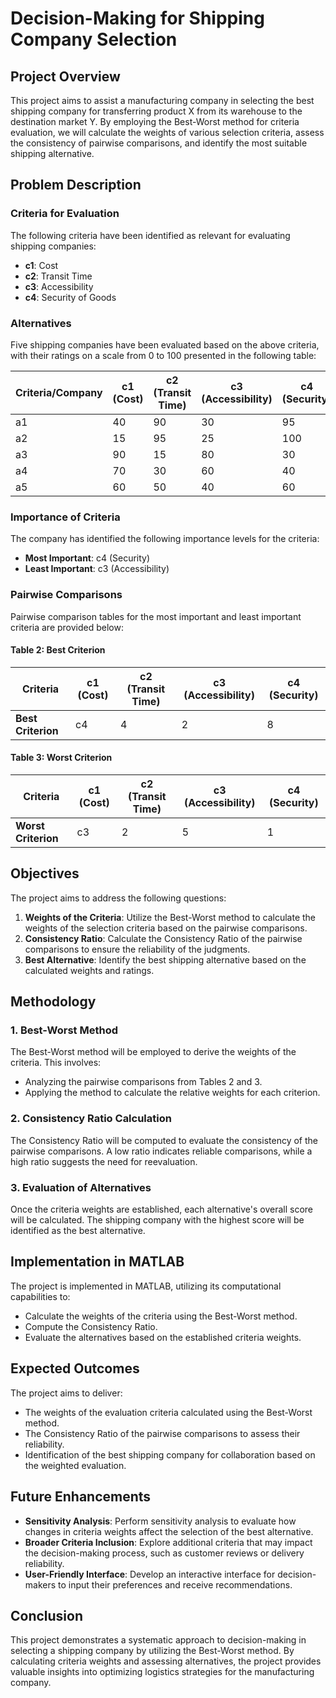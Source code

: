 # Decision-Making for Shipping Company Selection

## Project Overview

This project aims to assist a manufacturing company in selecting the best shipping company for transferring product X from its warehouse to the destination market Y. By employing the Best-Worst method for criteria evaluation, we will calculate the weights of various selection criteria, assess the consistency of pairwise comparisons, and identify the most suitable shipping alternative.

## Problem Description

### Criteria for Evaluation

The following criteria have been identified as relevant for evaluating shipping companies:

- **c1**: Cost
- **c2**: Transit Time
- **c3**: Accessibility
- **c4**: Security of Goods

### Alternatives

Five shipping companies have been evaluated based on the above criteria, with their ratings on a scale from 0 to 100 presented in the following table:

| Criteria/Company | c1 (Cost) | c2 (Transit Time) | c3 (Accessibility) | c4 (Security) |
|-------------------|-----------|-------------------|--------------------|----------------|
| a1                | 40        | 90                | 30                 | 95             |
| a2                | 15        | 95                | 25                 | 100            |
| a3                | 90        | 15                | 80                 | 30             |
| a4                | 70        | 30                | 60                 | 40             |
| a5                | 60        | 50                | 40                 | 60             |

### Importance of Criteria

The company has identified the following importance levels for the criteria:
- **Most Important**: c4 (Security)
- **Least Important**: c3 (Accessibility)

### Pairwise Comparisons

Pairwise comparison tables for the most important and least important criteria are provided below:

#### Table 2: Best Criterion

| Criteria           | c1 (Cost) | c2 (Transit Time) | c3 (Accessibility) | c4 (Security) |
|--------------------|-----------|-------------------|--------------------|----------------|
| **Best Criterion**  | c4        | 4                 | 2                  | 8              |

#### Table 3: Worst Criterion

| Criteria           | c1 (Cost) | c2 (Transit Time) | c3 (Accessibility) | c4 (Security) |
|--------------------|-----------|-------------------|--------------------|----------------|
| **Worst Criterion** | c3        | 2                 | 5                  | 1              |

## Objectives

The project aims to address the following questions:

1. **Weights of the Criteria**: Utilize the Best-Worst method to calculate the weights of the selection criteria based on the pairwise comparisons.
2. **Consistency Ratio**: Calculate the Consistency Ratio of the pairwise comparisons to ensure the reliability of the judgments.
3. **Best Alternative**: Identify the best shipping alternative based on the calculated weights and ratings.

## Methodology

### 1. Best-Worst Method

The Best-Worst method will be employed to derive the weights of the criteria. This involves:
- Analyzing the pairwise comparisons from Tables 2 and 3.
- Applying the method to calculate the relative weights for each criterion.

### 2. Consistency Ratio Calculation

The Consistency Ratio will be computed to evaluate the consistency of the pairwise comparisons. A low ratio indicates reliable comparisons, while a high ratio suggests the need for reevaluation.

### 3. Evaluation of Alternatives

Once the criteria weights are established, each alternative's overall score will be calculated. The shipping company with the highest score will be identified as the best alternative.

## Implementation in MATLAB

The project is implemented in MATLAB, utilizing its computational capabilities to:
- Calculate the weights of the criteria using the Best-Worst method.
- Compute the Consistency Ratio.
- Evaluate the alternatives based on the established criteria weights.

## Expected Outcomes

The project aims to deliver:
- The weights of the evaluation criteria calculated using the Best-Worst method.
- The Consistency Ratio of the pairwise comparisons to assess their reliability.
- Identification of the best shipping company for collaboration based on the weighted evaluation.

## Future Enhancements

- **Sensitivity Analysis**: Perform sensitivity analysis to evaluate how changes in criteria weights affect the selection of the best alternative.
- **Broader Criteria Inclusion**: Explore additional criteria that may impact the decision-making process, such as customer reviews or delivery reliability.
- **User-Friendly Interface**: Develop an interactive interface for decision-makers to input their preferences and receive recommendations.

## Conclusion

This project demonstrates a systematic approach to decision-making in selecting a shipping company by utilizing the Best-Worst method. By calculating criteria weights and assessing alternatives, the project provides valuable insights into optimizing logistics strategies for the manufacturing company.
